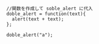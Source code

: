 ```JavaScript:無名関数記載例
//関数を作成して soble_alert に代入
doble_alert = function(text){
  alert(text + text);
};

doble_alert("a");
```
